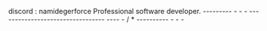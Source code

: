 discord : namidegerforce
Professional software developer.
                          ---------  -  -  -
---------------------------------   ----  - / *
                          ----------  - -  -
